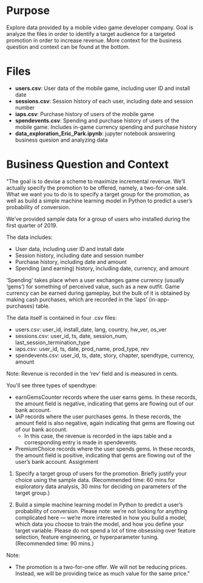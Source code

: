 # Purpose
Explore data provided by a mobile video game developer company. Goal is analyze the files in order to identify a target audience for a targeted promotion in order to increase revenue. More context for the business question and context can be found at the bottom.

# Files
- **users.csv**: User data of the mobile game, including user ID and install date
- **sessions.csv**: Session history of each user, including date and session number
- **iaps.csv**: Purchase history of users of the mobile game
- **spendevents.csv**: Spending and purchase history of users of the mobile game. Includes in-game currency spending and purchase history
- **data_exploration_Eric_Park.ipynb**: jupyter notebook answering business quesion and analyzing data

# Business Question and Context
"The goal is to devise a scheme to maximize incremental revenue. We’ll
actually specify the promotion to be offered, namely, a two-for-one sale. What we want you to
do is to specify a target group for the promotion, as well as build a simple machine
learning model in Python to predict a user’s probability of conversion.

We’ve provided sample data for a group of users who installed during the first quarter of 2019.

The data includes:
- User data, including user ID and install date
- Session history, including date and session number
- Purchase history, including date and amount
- Spending (and earning) history, including date, currency, and amount

‘Spending’ takes place when a user exchanges game currency (usually ‘gems’) for something of
perceived value, such as a new outfit. Game currency can be earned during gameplay, but the
bulk of it is obtained by making cash purchases, which are recorded in the ‘iaps’
(in-app-purchases) table.

The data itself is contained in four .csv files:
- users.csv: user_id, install_date, lang, country, hw_ver, os_ver
- sessions.csv: user_id, ts, date, session_num, last_session_termination_type
- iaps.csv: user_id, ts, date, prod_name, prod_type, rev
- spendevents.csv: user_id, ts, date, story, chapter, spendtype, currency, amount

Note: Revenue is recorded in the ‘rev’ field and is measured in cents.

You'll see three types of spendtype:
- earnGemsCounter records where the user earns gems. In these records, the amount
field is negative, indicating that gems are flowing out of our bank account.
- IAP records where the user purchases gems. In these records, the amount field is also
negative, again indicating that gems are flowing out of our bank account.
    - In this case, the revenue is recorded in the iaps table and a corresponding entry
is made in spendevents.
- PremiumChoice records where the user spends gems. In these records, the amount field
is positive, indicating that gems are flowing out of the user’s bank account.
Assignment

1. Specify a target group of users for the promotion. Briefly justify your choice using the
sample data. (Recommended time: 60 mins for exploratory data analysis, 30 mins for
deciding on parameters of the target group.)

2. Build a simple machine learning model in Python to predict a user’s probability of
conversion. Please note: we’re not looking for anything complicated here — we’re more
interested in how you build a model, which data you choose to train the model, and how
you define your target variable. Please do not spend a lot of time obsessing over feature
selection, feature engineering, or hyperparameter tuning. (Recommended time: 90
mins.)

Note:
- The promotion is a two-for-one offer. We will not be reducing prices. Instead, we will be
providing twice as much value for the same price."


